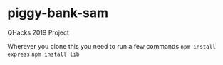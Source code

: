 # piggy-bank-sam
QHacks 2019 Project

Wherever you clone this you need to run a few commands
`npm install express`
`npm install lib`
